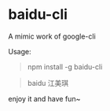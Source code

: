 baidu-cli 
===============

A mimic work of google-cli

Usage: 

>npm install -g baidu-cli      

> baidu 江美琪

enjoy it and have fun~